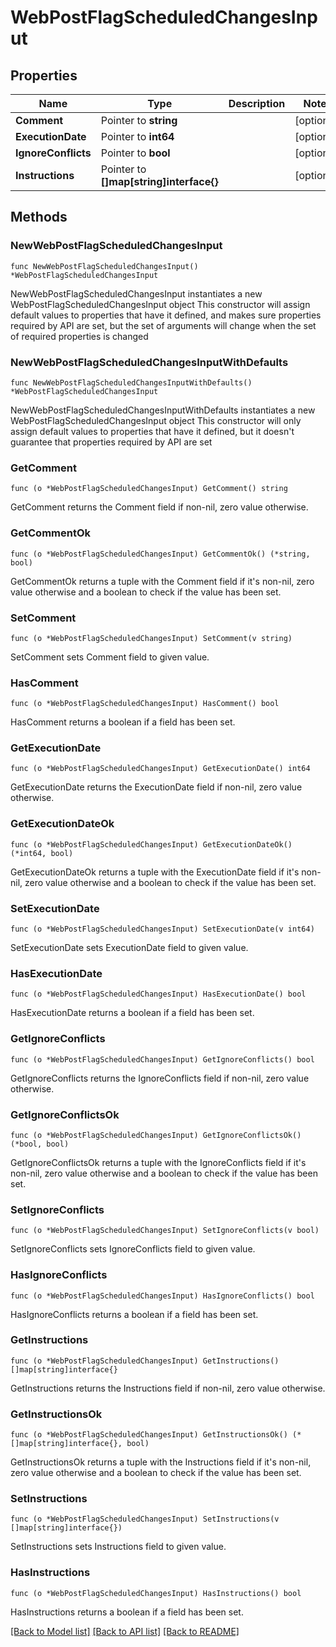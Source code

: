 # WebPostFlagScheduledChangesInput

## Properties

Name | Type | Description | Notes
------------ | ------------- | ------------- | -------------
**Comment** | Pointer to **string** |  | [optional] 
**ExecutionDate** | Pointer to **int64** |  | [optional] 
**IgnoreConflicts** | Pointer to **bool** |  | [optional] 
**Instructions** | Pointer to **[]map[string]interface{}** |  | [optional] 

## Methods

### NewWebPostFlagScheduledChangesInput

`func NewWebPostFlagScheduledChangesInput() *WebPostFlagScheduledChangesInput`

NewWebPostFlagScheduledChangesInput instantiates a new WebPostFlagScheduledChangesInput object
This constructor will assign default values to properties that have it defined,
and makes sure properties required by API are set, but the set of arguments
will change when the set of required properties is changed

### NewWebPostFlagScheduledChangesInputWithDefaults

`func NewWebPostFlagScheduledChangesInputWithDefaults() *WebPostFlagScheduledChangesInput`

NewWebPostFlagScheduledChangesInputWithDefaults instantiates a new WebPostFlagScheduledChangesInput object
This constructor will only assign default values to properties that have it defined,
but it doesn't guarantee that properties required by API are set

### GetComment

`func (o *WebPostFlagScheduledChangesInput) GetComment() string`

GetComment returns the Comment field if non-nil, zero value otherwise.

### GetCommentOk

`func (o *WebPostFlagScheduledChangesInput) GetCommentOk() (*string, bool)`

GetCommentOk returns a tuple with the Comment field if it's non-nil, zero value otherwise
and a boolean to check if the value has been set.

### SetComment

`func (o *WebPostFlagScheduledChangesInput) SetComment(v string)`

SetComment sets Comment field to given value.

### HasComment

`func (o *WebPostFlagScheduledChangesInput) HasComment() bool`

HasComment returns a boolean if a field has been set.

### GetExecutionDate

`func (o *WebPostFlagScheduledChangesInput) GetExecutionDate() int64`

GetExecutionDate returns the ExecutionDate field if non-nil, zero value otherwise.

### GetExecutionDateOk

`func (o *WebPostFlagScheduledChangesInput) GetExecutionDateOk() (*int64, bool)`

GetExecutionDateOk returns a tuple with the ExecutionDate field if it's non-nil, zero value otherwise
and a boolean to check if the value has been set.

### SetExecutionDate

`func (o *WebPostFlagScheduledChangesInput) SetExecutionDate(v int64)`

SetExecutionDate sets ExecutionDate field to given value.

### HasExecutionDate

`func (o *WebPostFlagScheduledChangesInput) HasExecutionDate() bool`

HasExecutionDate returns a boolean if a field has been set.

### GetIgnoreConflicts

`func (o *WebPostFlagScheduledChangesInput) GetIgnoreConflicts() bool`

GetIgnoreConflicts returns the IgnoreConflicts field if non-nil, zero value otherwise.

### GetIgnoreConflictsOk

`func (o *WebPostFlagScheduledChangesInput) GetIgnoreConflictsOk() (*bool, bool)`

GetIgnoreConflictsOk returns a tuple with the IgnoreConflicts field if it's non-nil, zero value otherwise
and a boolean to check if the value has been set.

### SetIgnoreConflicts

`func (o *WebPostFlagScheduledChangesInput) SetIgnoreConflicts(v bool)`

SetIgnoreConflicts sets IgnoreConflicts field to given value.

### HasIgnoreConflicts

`func (o *WebPostFlagScheduledChangesInput) HasIgnoreConflicts() bool`

HasIgnoreConflicts returns a boolean if a field has been set.

### GetInstructions

`func (o *WebPostFlagScheduledChangesInput) GetInstructions() []map[string]interface{}`

GetInstructions returns the Instructions field if non-nil, zero value otherwise.

### GetInstructionsOk

`func (o *WebPostFlagScheduledChangesInput) GetInstructionsOk() (*[]map[string]interface{}, bool)`

GetInstructionsOk returns a tuple with the Instructions field if it's non-nil, zero value otherwise
and a boolean to check if the value has been set.

### SetInstructions

`func (o *WebPostFlagScheduledChangesInput) SetInstructions(v []map[string]interface{})`

SetInstructions sets Instructions field to given value.

### HasInstructions

`func (o *WebPostFlagScheduledChangesInput) HasInstructions() bool`

HasInstructions returns a boolean if a field has been set.


[[Back to Model list]](../README.md#documentation-for-models) [[Back to API list]](../README.md#documentation-for-api-endpoints) [[Back to README]](../README.md)


